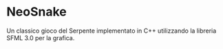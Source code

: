 # NeoSnake
Un classico gioco del Serpente implementato in C++ utilizzando la libreria SFML 3.0 per la grafica.
